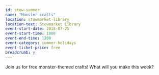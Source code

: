 ```yaml
---
id: stow-summer
name: "Monster crafts"
location: stowmarket-library
location-text: Stowmarket Library
event-start-date: 2018-07-25
event-start-time: 1000
event-end-time: 1200
event-category: summer-holidays
event-ticket-price: free
breadcrumb: y
---
```


Join us for free monster-themed crafts! What will you make this week?
